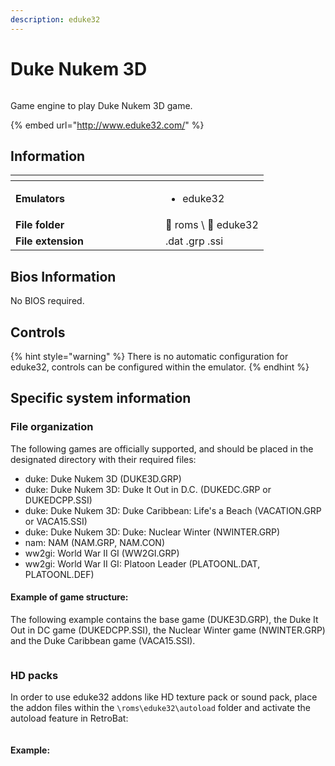 ```yaml
---
description: eduke32
---
```


# Duke Nukem 3D

<div align="left">

<figure><img src="https://raw.githubusercontent.com/fabricecaruso/es-theme-carbon/0ab5d8cd36c673c827b022c2ae53042a38df33da/art/logos/eduke32.svg" alt=""><figcaption></figcaption></figure>

</div>

Game engine to play Duke Nukem 3D game.

{% embed url="http://www.eduke32.com/" %}

## Information

<table data-header-hidden><thead><tr><th width="224"></th><th></th></tr></thead><tbody><tr><td><strong>Emulators</strong></td><td><ul><li>eduke32</li></ul></td></tr><tr><td><strong>File folder</strong></td><td><span data-gb-custom-inline data-tag="emoji" data-code="1f4c2">📂</span> roms \ <span data-gb-custom-inline data-tag="emoji" data-code="1f4c2">📂</span> eduke32</td></tr><tr><td><strong>File extension</strong></td><td>.dat .grp .ssi</td></tr></tbody></table>

## Bios Information

No BIOS required.

## Controls

{% hint style="warning" %}
There is no automatic configuration for eduke32, controls can be configured within the emulator.
{% endhint %}

## Specific system information

### File organization

The following games are officially supported, and should be placed in the designated directory with their required files:

* duke: Duke Nukem 3D (DUKE3D.GRP)
* duke: Duke Nukem 3D: Duke It Out in D.C. (DUKEDC.GRP or DUKEDCPP.SSI)
* duke: Duke Nukem 3D: Duke Caribbean: Life's a Beach (VACATION.GRP or VACA15.SSI)
* duke: Duke Nukem 3D: Duke: Nuclear Winter (NWINTER.GRP)
* nam: NAM (NAM.GRP, NAM.CON)
* ww2gi: World War II GI (WW2GI.GRP)
* ww2gi: World War II GI: Platoon Leader (PLATOONL.DAT, PLATOONL.DEF)

#### Example of game structure:

The following example contains the base game (DUKE3D.GRP), the Duke It Out in DC game (DUKEDCPP.SSI), the Nuclear Winter game (NWINTER.GRP) and the Duke Caribbean game (VACA15.SSI).

<div align="left">

<figure><img src="https://i.imgur.com/b0Z0eMQ.png" alt=""><figcaption></figcaption></figure>

</div>

### HD packs

In order to use eduke32 addons like HD texture pack or sound pack, place the addon files within the `\roms\eduke32\autoload` folder and activate the autoload feature in RetroBat:

<div align="left">

<figure><img src="https://i.imgur.com/ALBNp6e.png" alt=""><figcaption></figcaption></figure>

</div>

#### Example:

<div align="left">

<figure><img src="https://i.imgur.com/MvPC3Qb.png" alt=""><figcaption></figcaption></figure>

</div>
